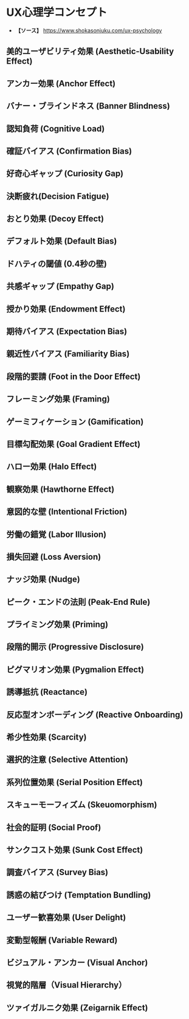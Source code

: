 # UX心理学コンセプト

- **【ソース】** https://www.shokasonjuku.com/ux-psychology

## 美的ユーザビリティ効果 (Aesthetic-Usability Effect)



## アンカー効果 (Anchor Effect)



## バナー・ブラインドネス (Banner Blindness)



## 認知負荷 (Cognitive Load)



## 確証バイアス (Confirmation Bias)



## 好奇心ギャップ (Curiosity Gap)



## 決断疲れ(Decision Fatigue)



## おとり効果 (Decoy Effect)



## デフォルト効果 (Default Bias)



## ドハティの閾値 (0.4秒の壁)



## 共感ギャップ (Empathy Gap)



## 授かり効果 (Endowment Effect)



## 期待バイアス (Expectation Bias)



## 親近性バイアス (Familiarity Bias)



## 段階的要請 (Foot in the Door Effect)



## フレーミング効果 (Framing)



## ゲーミフィケーション (Gamification)



## 目標勾配効果 (Goal Gradient Effect)



## ハロー効果 (Halo Effect)



## 観察効果 (Hawthorne Effect)



## 意図的な壁 (Intentional Friction)



## 労働の錯覚 (Labor Illusion)



## 損失回避 (Loss Aversion)



## ナッジ効果 (Nudge)



## ピーク・エンドの法則 (Peak-End Rule)



## プライミング効果 (Priming)



## 段階的開示 (Progressive Disclosure)



## ピグマリオン効果 (Pygmalion Effect)



## 誘導抵抗 (Reactance)



## 反応型オンボーディング (Reactive Onboarding)



## 希少性効果 (Scarcity)



## 選択的注意 (Selective Attention)



## 系列位置効果 (Serial Position Effect)



## スキューモーフィズム (Skeuomorphism)



## 社会的証明 (Social Proof)



## サンクコスト効果 (Sunk Cost Effect)



## 調査バイアス (Survey Bias)



## 誘惑の結びつけ (Temptation Bundling)



## ユーザー歓喜効果 (User Delight)



## 変動型報酬 (Variable Reward)



## ビジュアル・アンカー (Visual Anchor)



## 視覚的階層（Visual Hierarchy）



## ツァイガルニク効果 (Zeigarnik Effect)


